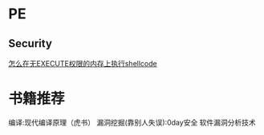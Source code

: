 # PE


## Security
[怎么在无EXECUTE权限的内存上执行shellcode](https://mp.weixin.qq.com/s/RyOHCDWnGlA6gAad5kp66A)

# 书籍推荐
编译:现代编译原理（虎书）
漏洞挖掘(靠别人失误):0day安全 软件漏洞分析技术